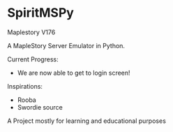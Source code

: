 # SpiritMSPy
Maplestory V176

A MapleStory Server Emulator in Python.

Current Progress:
- We are now able to get to login screen!

Inspirations:
  - Rooba
  - Swordie source


A Project mostly for learning and educational purposes
